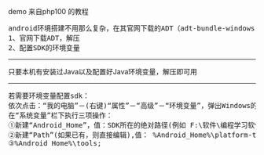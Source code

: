 
demo 来自php100 的教程

<pre>
android环境搭建不用那么复杂，在其官网下载的ADT（adt-bundle-windows-x86_64-20130522.zip）（已下载到本目录），里面已经有Eclipse，并且把SDK在解压时配好了路径。所以android环境搭建只需两步：
1、官网下载ADT，解压
2、配置SDK的环境变量
</pre>

---

只要本机有安装过Java以及配置好Java环境变量，解压即可用

---
<pre>
若需要环境变量配置sdk：
依次点击：“我的电脑”－(右键)“属性”－“高级”－“环境变量”，弹出Windows的“环境变量”配置卡。
在“系统变量”栏下执行三项操作：
①新建“Android_Home”，值：SDK所在的绝对路径(例如 F:\软件\编程学习软件\Android\sdk\adt-bundle-windows-x86_64-20130522\sdk)。
②新建“Path”(如果已有，则直接编辑),值： %Android_Home%\platform-tools; (若值中原来有内容，用分号与之隔开)。
③%Android_Home%\tools;
</pre>

